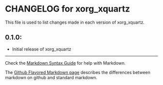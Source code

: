 # CHANGELOG for xorg_xquartz

This file is used to list changes made in each version of xorg_xquartz.

## 0.1.0:

* Initial release of xorg_xquartz

- - - 
Check the [Markdown Syntax Guide](http://daringfireball.net/projects/markdown/syntax) for help with Markdown.

The [Github Flavored Markdown page](http://github.github.com/github-flavored-markdown/) describes the differences between markdown on github and standard markdown.

